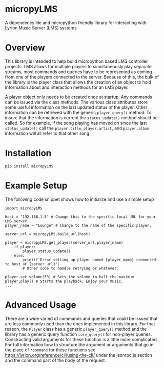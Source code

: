 # micropyLMS

A dependency lite and micropython friendly library for interacting with Lyrion Music Server (LMS) systems

# Overview

This library is intended to help build micropython based LMS controller projects. LMS allows for multiple players to simultaneously play separate streams, most commands and queries have to be represented as coming from one of the players connected to the server. Because of this, the bulk of the library is the player class that allows the creation of an object to hold information about and interaction methods for an LMS player. 

A player object only needs to be created once at startup. Any commands can be issued via the class methods. The various class attributes store some useful information on the last updated status of the player. Other information can be retrieved with the generic ``player_query()`` method. To insure that the information is current the ``status_update()`` method should be called. So for example, if the song playing has moved on since the last ``status_update()`` call the ``player.title``, ``player.artist``, and ``player.album`` information will all refer to that other song.

# Installation

``pip install micropyLMS``

# Example Setup

The following code snippet shows how to initialize and use a simple setup
```
import micropyLMS

host = "192.168.1.5" # Change this to the specific local URL for your LMS server.
player_name = "Lounge" # Change to the name of the specific player. 

server_url = micropyLMS.build_url(host)

player = micropyLMS.get_player(server_url,player_name)
    if player:
        player.status_update()
    else:
        print(f'Error setting up player named {player_name} connected to host at {server_url}')
        # Other code to handle retrying or whatever.

player.set_volume(50) # Sets the volume to half the maximum.
player.play() # Starts the playback. Enjoy your music.
...
```

# Advanced Usage

There are a wide varied of commands and queries that could be issued that are less commonly used than the ones implemented in this library. For that reason, the ``Player`` class has a generic ``player_query()`` method and the library has a generic query function ``core_query()`` for non-player queries. Constructing valid arguments for these function is a little more complicated. For full information how to structure the argument or arguments that go in the place of ``*command`` for these functions see https://lyrion.org/reference/cli/using-the-cli/ under the jsonrpc.js section and the command part of the body of the request.

